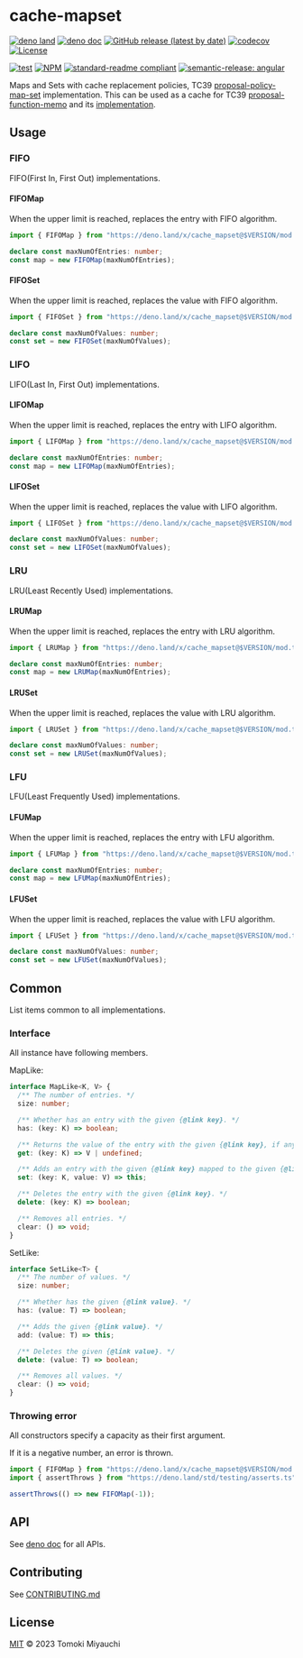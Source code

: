 # cache-mapset

[![deno land](http://img.shields.io/badge/available%20on-deno.land/x-lightgrey.svg?logo=deno)](https://deno.land/x/cache_mapset)
[![deno doc](https://doc.deno.land/badge.svg)](https://deno.land/x/cache_mapset?doc)
[![GitHub release (latest by date)](https://img.shields.io/github/v/release/TomokiMiyauci/cache-mapset)](https://github.com/TomokiMiyauci/cache-mapset/releases)
[![codecov](https://codecov.io/github/TomokiMiyauci/cache-mapset/branch/main/graph/badge.svg)](https://codecov.io/gh/TomokiMiyauci/cache-mapset)
[![License](https://img.shields.io/github/license/TomokiMiyauci/cache-mapset)](LICENSE)

[![test](https://github.com/TomokiMiyauci/cache-mapset/actions/workflows/test.yaml/badge.svg)](https://github.com/TomokiMiyauci/cache-mapset/actions/workflows/test.yaml)
[![NPM](https://nodei.co/npm/cache-mapset.png?mini=true)](https://nodei.co/npm/cache-mapset/)
[![standard-readme compliant](https://img.shields.io/badge/readme%20style-standard-brightgreen.svg)](https://github.com/RichardLitt/standard-readme)
[![semantic-release: angular](https://img.shields.io/badge/semantic--release-angular-e10079?logo=semantic-release)](https://github.com/semantic-release/semantic-release)

Maps and Sets with cache replacement policies, TC39
[proposal-policy-map-set](https://github.com/tc39/proposal-policy-map-set)
implementation. This can be used as a cache for TC39
[proposal-function-memo](https://github.com/tc39/proposal-function-memo) and its
[implementation](https://github.com/TomokiMiyauci/memo).

## Usage

### FIFO

FIFO(First In, First Out) implementations.

#### FIFOMap

When the upper limit is reached, replaces the entry with FIFO algorithm.

```ts
import { FIFOMap } from "https://deno.land/x/cache_mapset@$VERSION/mod.ts";

declare const maxNumOfEntries: number;
const map = new FIFOMap(maxNumOfEntries);
```

#### FIFOSet

When the upper limit is reached, replaces the value with FIFO algorithm.

```ts
import { FIFOSet } from "https://deno.land/x/cache_mapset@$VERSION/mod.ts";

declare const maxNumOfValues: number;
const set = new FIFOSet(maxNumOfValues);
```

### LIFO

LIFO(Last In, First Out) implementations.

#### LIFOMap

When the upper limit is reached, replaces the entry with LIFO algorithm.

```ts
import { LIFOMap } from "https://deno.land/x/cache_mapset@$VERSION/mod.ts";

declare const maxNumOfEntries: number;
const map = new LIFOMap(maxNumOfEntries);
```

#### LIFOSet

When the upper limit is reached, replaces the value with LIFO algorithm.

```ts
import { LIFOSet } from "https://deno.land/x/cache_mapset@$VERSION/mod.ts";

declare const maxNumOfValues: number;
const set = new LIFOSet(maxNumOfValues);
```

### LRU

LRU(Least Recently Used) implementations.

#### LRUMap

When the upper limit is reached, replaces the entry with LRU algorithm.

```ts
import { LRUMap } from "https://deno.land/x/cache_mapset@$VERSION/mod.ts";

declare const maxNumOfEntries: number;
const map = new LRUMap(maxNumOfEntries);
```

#### LRUSet

When the upper limit is reached, replaces the value with LRU algorithm.

```ts
import { LRUSet } from "https://deno.land/x/cache_mapset@$VERSION/mod.ts";

declare const maxNumOfValues: number;
const set = new LRUSet(maxNumOfValues);
```

### LFU

LFU(Least Frequently Used) implementations.

#### LFUMap

When the upper limit is reached, replaces the entry with LFU algorithm.

```ts
import { LFUMap } from "https://deno.land/x/cache_mapset@$VERSION/mod.ts";

declare const maxNumOfEntries: number;
const map = new LFUMap(maxNumOfEntries);
```

#### LFUSet

When the upper limit is reached, replaces the value with LFU algorithm.

```ts
import { LFUSet } from "https://deno.land/x/cache_mapset@$VERSION/mod.ts";

declare const maxNumOfValues: number;
const set = new LFUSet(maxNumOfValues);
```

## Common

List items common to all implementations.

### Interface

All instance have following members.

MapLike:

```ts
interface MapLike<K, V> {
  /** The number of entries. */
  size: number;

  /** Whether has an entry with the given {@link key}. */
  has: (key: K) => boolean;

  /** Returns the value of the entry with the given {@link key}, if any such entry exists; otherwise returns `undefined`. */
  get: (key: K) => V | undefined;

  /** Adds an entry with the given {@link key} mapped to the given {@link value}. */
  set: (key: K, value: V) => this;

  /** Deletes the entry with the given {@link key}. */
  delete: (key: K) => boolean;

  /** Removes all entries. */
  clear: () => void;
}
```

SetLike:

```ts
interface SetLike<T> {
  /** The number of values. */
  size: number;

  /** Whether has the given {@link value}. */
  has: (value: T) => boolean;

  /** Adds the given {@link value}. */
  add: (value: T) => this;

  /** Deletes the given {@link value}. */
  delete: (value: T) => boolean;

  /** Removes all values. */
  clear: () => void;
}
```

### Throwing error

All constructors specify a capacity as their first argument.

If it is a negative number, an error is thrown.

```ts
import { FIFOMap } from "https://deno.land/x/cache_mapset@$VERSION/mod.ts";
import { assertThrows } from "https://deno.land/std/testing/asserts.ts";

assertThrows(() => new FIFOMap(-1));
```

## API

See [deno doc](https://deno.land/x/cache_mapset?doc) for all APIs.

## Contributing

See [CONTRIBUTING.md](CONTRIBUTING.md)

## License

[MIT](LICENSE) © 2023 Tomoki Miyauchi
